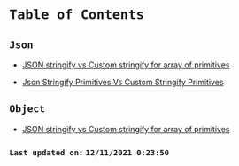 # `Table of Contents`

## **`Json`**

  -   [JSON stringify vs Custom stringify for array of primitives](./docs/json-stringify-primitives-array-vs-custom-stringify-primitives-array.md)

  -   [Json Stringify Primitives Vs Custom Stringify Primitives](./docs/json-stringify-primitives-vs-custom-stringify-primitives.md)
 ## **`Object`**
  -   [JSON stringify vs Custom stringify for array of primitives](./docs/json-stringify-primitives-array-vs-custom-stringify-primitives-array.md)

### `Last updated on:` `12/11/2021 0:23:50`
